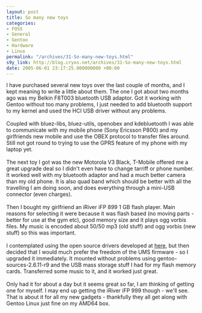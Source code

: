 ```yaml
---
layout: post
title: So many new toys
categories:
- FOSS
- General
- Gentoo
- Hardware
- Linux
permalink: "/archives/31-So-many-new-toys.html"
s9y_link: http://blog.cryos.net/archives/31-So-many-new-toys.html
date: 2005-06-01 23:17:25.000000000 +00:00
---
```

I have purchased several new toys over the last couple of months, and I kept meaning to write a little about them. The one I got about two months ago was my Belkin F8T003 bluetooth USB adaptor. Got it working with Gentoo without too many problems, I just needed to add bluetooth support to my kernel and used the HCI USB driver without any problems.<br />
<br />
Coupled with bluez-libs, bluez-utils, openobex and kdebluetooth I was able to communicate with my mobile phone (Sony Ericsson P800) and my girlfriends new mobile and use the OBEX protocol to transfer files around. Still not got round to trying to use the GPRS feature of my phone with my laptop yet.<br />
<br />
The next toy I got was the new Motorola V3 Black, T-Mobile offered me a great upgrade deal so I didn't even have to change tarriff or phone number. It worked well with my bluetooth adaptor and had a much better camera than my old phone. It is also quad band which should be better with all the travelling I am doing soon, and does everything through a mini-USB connector (even charges).<br />
<br />
Then I bought my girlfriend an iRiver iFP 899 1 GB flash player. Main reasons for selecting it were because it was flash based (no moving parts - better for use at the gym etc), good memory size and it plays ogg vorbis files. My music is encoded about 50/50 mp3 (old stuff) and ogg vorbis (new stuff) so this was important.<br />
<br />
I contemplated using the open source drivers developed at <a href="http://ifp-driver.sourceforge.net/">here</a>, but then decided that I would much prefer the freedom of the UMS firmware - so I upgraded it immediately. It mounted without problems using gentoo-sources-2.6.11-r9 and the USB mass storage stuff I had for my flash memory cards. Transferred some music to it, and it worked just great.<br />
<br />
Only had it for about a day but it seems great so far, I am thinking of getting one for myself. I may end up getting the iRiver iFP 999 though - we'll see. That is about it for all my new gadgets - thankfully they all get along with Gentoo Linux just fine on my AMD64 box.
